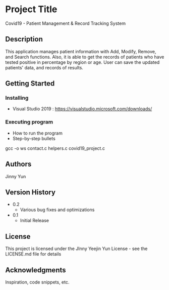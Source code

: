# Project Title
Covid19 - Patient Management & Record Tracking System

## Description

This application manages patient information with Add, Modify, Remove, and Search functions.
Also, it is able to get the records of patients who have tested positive in percentage by region or age.
User can save the updated patients' data, and records of results.

## Getting Started

### Installing

* Visual Studio 2019 : https://visualstudio.microsoft.com/downloads/


### Executing program

* How to run the program
* Step-by-step bullets

gcc -o ws contact.c helpers.c covid19_project.c

## Authors

Jinny Yun

## Version History

* 0.2
    * Various bug fixes and optimizations
* 0.1
    * Initial Release

## License

This project is licensed under the JInny Yeejin Yun License - see the LICENSE.md file for details

## Acknowledgments

Inspiration, code snippets, etc.
